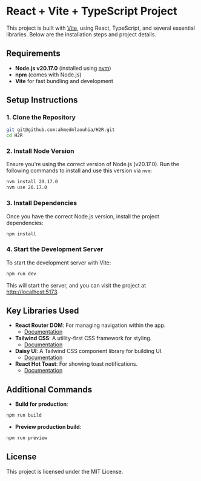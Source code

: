 # React + Vite + TypeScript Project

This project is built with [Vite](https://vitejs.dev/), using React, TypeScript, and several essential libraries. Below are the installation steps and project details.

## Requirements

- **Node.js v20.17.0** (installed using [nvm](https://github.com/nvm-sh/nvm))
- **npm** (comes with Node.js)
- **Vite** for fast bundling and development

## Setup Instructions

### 1. Clone the Repository

```bash
git git@github.com:ahmedmlaouhia/H2R.git
cd H2R
```

### 2. Install Node Version

Ensure you're using the correct version of Node.js (v20.17.0). Run the following commands to install and use this version via `nvm`:

```bash
nvm install 20.17.0
nvm use 20.17.0
```

### 3. Install Dependencies

Once you have the correct Node.js version, install the project dependencies:

```bash
npm install
```

### 4. Start the Development Server

To start the development server with Vite:

```bash
npm run dev
```

This will start the server, and you can visit the project at [http://localhost:5173](http://localhost:5173).

## Key Libraries Used

- **React Router DOM**: For managing navigation within the app.
  - [Documentation](https://reactrouter.com/en/main)
- **Tailwind CSS**: A utility-first CSS framework for styling.
  - [Documentation](https://tailwindcss.com/)
- **Daisy UI**: A Tailwind CSS component library for building UI.
  - [Documentation](https://daisyui.com/)
- **React Hot Toast**: For showing toast notifications.
  - [Documentation](https://react-hot-toast.com/)

## Additional Commands

- **Build for production**:

```bash
npm run build
```

- **Preview production build**:

```bash
npm run preview
```

## License

This project is licensed under the MIT License.
